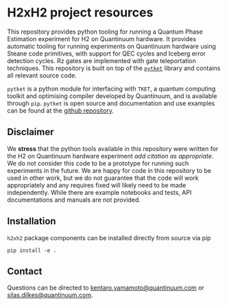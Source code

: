 
H2xH2 project resources
=======================

This repository provides python tooling for running a Quantum Phase Estimation experiment for H2 on Quantinuum hardware. It provides automatic tooling for running experiments on Quantinuum hardware using Steane code primitives, with support for QEC cycles and Iceberg error detection cycles. Rz gates are implemented with gate teleportation techniques. This repository is built on top of the [`pytket`](https://tket.quantinuum.com/api-docs/) library and contains all relevant source code.

`pytket` is a python module for interfacing with `TKET`, a quantum computing toolkit and optimising compiler developed by Quantinuum, and is available through `pip`. `pytket` is open source and documentation and use examples can be found at the [github repository](https://github.com/CQCL/pytket). <br>

## Disclaimer

We **stress** that the python tools available in this repository were written for the H2 on Quantinuum hardware experiment *add citation as appropriate*. We do not consider this code to be a prototype for running such experiments in the future. We are happy for code in this repository to be used in other work, but we do not guarantee that the code will work appropriately and any requires fixed will likely need to be made independently. While there are example notebooks and tests, API documentations and manuals are not provided.

## Installation

`h2xh2` package components can be installed directly from source via pip
```
pip install -e .
```

## Contact

Questions can be directed to <kentaro.yamamoto@quantinuum.com> or <silas.dilkes@quantinuum.com>.

